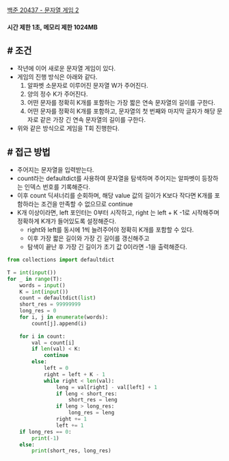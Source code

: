 
[백준 20437 - 문자열 게임 2](https://www.acmicpc.net/problem/20437)



#### **시간 제한 1초, 메모리 제한 1024MB**

## **# 조건**

- 작년에 이어 새로운 문자열 게임이 있다. 
- 게임의 진행 방식은 아래와 같다.
	1. 알파벳 소문자로 이루어진 문자열 W가 주어진다.
	2. 양의 정수 K가 주어진다.
	3. 어떤 문자를 정확히 K개를 포함하는 가장 짧은 연속 문자열의 길이를 구한다.
	4. 어떤 문자를 정확히 K개를 포함하고, 문자열의 첫 번째와 마지막 글자가 해당 문자로 같은 가장 긴 연속 문자열의 길이를 구한다.
- 위와 같은 방식으로 게임을 T회 진행한다.


## **# 접근 방법**

- 주어지는 문자열을 입력받는다.
- count라는 defaultdict를 사용하여 문자열을 탐색하며 주어지는 알파벳이 등장하는 인덱스 번호를 기록해준다.
- 이후 count 딕셔너리를 순회하며, 해당 value 값의 길이가 K보다 작다면 K개를 포함하라는 조건을 만족할 수 없으므로 continue
- K개 이상이라면, left 포인터는 0부터 시작하고, right 는 left + K -1로 시작해주며 정확하게 K개가 들어있도록 설정해준다.
	- right와 left를 동시에 1씩 늘려주어야 정확히 K개를 포함할 수 있다.
	- 이후 가장 짧은 길이와 가장 긴 길이를 갱신해주고
	- 탐색이 끝난 후 가장 긴 길이가 초기 값 0이라면 -1을 출력해준다.


```PYTHON
from collections import defaultdict  
  
T = int(input())  
for _ in range(T):  
    words = input()  
    K = int(input())  
    count = defaultdict(list)  
    short_res = 99999999  
    long_res = 0  
    for i, j in enumerate(words):  
        count[j].append(i)  
  
    for i in count:  
        val = count[i]  
        if len(val) < K:  
            continue  
        else:  
            left = 0  
            right = left + K - 1  
            while right < len(val):  
                leng = val[right] - val[left] + 1  
                if leng < short_res:  
                    short_res = leng  
                if leng > long_res:  
                    long_res = leng  
                right += 1  
                left += 1  
    if long_res == 0:  
        print(-1)  
    else:  
        print(short_res, long_res)
```